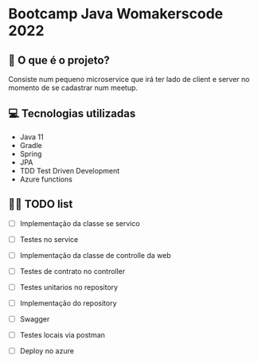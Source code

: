 # Bootcamp Java Womakerscode 2022

## 🤔 O que é o projeto?

Consiste num pequeno microservice que irá ter lado de client e server no momento de se cadastrar num meetup.

## 💻 Tecnologias utilizadas

- Java 11
- Gradle
- Spring
- JPA
- TDD Test Driven Development
- Azure functions

## 👩‍💻 TODO list
- [ ] Implementação da classe se servico
- [ ] Testes no service
- [ ] Implementação da classe de controlle da web
- [ ] Testes de contrato no controller
- [ ] Testes unitarios no repository
- [ ] Implementação do repository
- [ ] Swagger
- [ ] Testes locais via postman
- [ ] Deploy no azure




